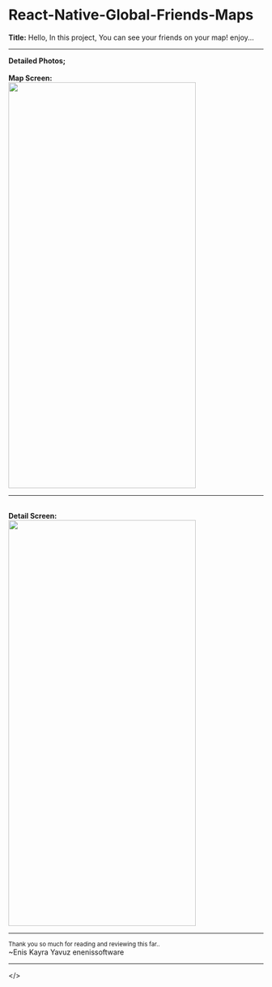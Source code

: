 # React-Native-Global-Friends-Maps
<b>Title:</b> Hello, In this project, You can see your friends on your map! enjoy...
<hr>
<b>Detailed Photos;</b><br>
<br><b>Map Screen:<br></b>
<img src="https://user-images.githubusercontent.com/99321522/226100600-72f891dc-bf6b-4116-8387-07f5364f94c8.png" width="370" height="800" />
<br>
<hr>
<br><b>Detail Screen:<br></b>
<img src="https://user-images.githubusercontent.com/99321522/226100605-6c2579c8-d0a8-4d4d-b248-d99c0066a336.png" width="370" height="800" />
<br>
<hr>
<small>Thank you so much for reading and reviewing this far..</small><br>
~Enis Kayra Yavuz
enenissoftware
<hr>

<b></b></>
